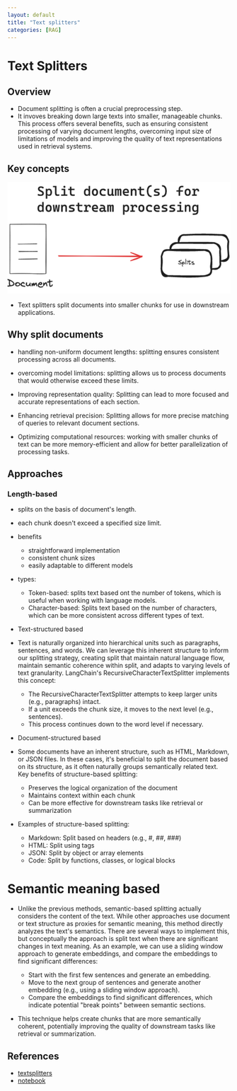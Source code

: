 ```yaml
---
layout: default
title: "Text splitters"
categories: [RAG]
---
```

# Text Splitters

## Overview
- Document splitting is often a crucial preprocessing step.
- It invoves breaking down large texts into smaller, manageable chunks. This process offers several benefits, such as ensuring consistent processing of varying document lengths, overcoming input size of limitations of models and improving the quality of text representations used in retrieval systems.

## Key concepts
![alt text](images/image-17.png)
- Text splitters split documents into smaller chunks for use in downstream applications.

## Why split documents

- handling non-uniform document lengths: splitting ensures consistent processing across all documents.

- overcoming model limitations: splitting allows us to process documents that would otherwise exceed these limits.

- Improving representation quality: Splitting can lead to more focused and accurate representations of each section.

- Enhancing retrieval precision: Splitting allows for more precise matching of queries to relevant document sections.

- Optimizing computational resources: working with smaller chunks of text can be more memory-efficient and allow for better parallelization of processing tasks.


## Approaches

### Length-based
- splits on the basis of document's length.
- each chunk doesn't exceed a specified size limit.
- benefits
    - straightforward implementation
    - consistent chunk sizes
    - easily adaptable to different models
- types:
    - Token-based: splits text based ont the number of tokens, which is useful when working with language models.
    - Character-based: Splits text based on the number of characters, which can be more consistent across different types of text.
- Text-structured based

- Text is naturally organized into hierarchical units such as paragraphs, sentences, and words. We can leverage this inherent structure to inform our splitting strategy, creating split that maintain natural language flow, maintain semantic coherence within split, and adapts to varying levels of text granularity. LangChain's RecursiveCharacterTextSplitter implements this concept:

    - The RecursiveCharacterTextSplitter attempts to keep larger units (e.g., paragraphs) intact.
    - If a unit exceeds the chunk size, it moves to the next level (e.g., sentences).
    - This process continues down to the word level if necessary.

- Document-structured based
- Some documents have an inherent structure, such as HTML, Markdown, or JSON files. In these cases, it's beneficial to split the document based on its structure, as it often naturally groups semantically related text. Key benefits of structure-based splitting:

    - Preserves the logical organization of the document
    - Maintains context within each chunk
    - Can be more effective for downstream tasks like retrieval or summarization

- Examples of structure-based splitting:

    - Markdown: Split based on headers (e.g., #, ##, ###)
    - HTML: Split using tags
    - JSON: Split by object or array elements
    - Code: Split by functions, classes, or logical blocks

# Semantic meaning based

- Unlike the previous methods, semantic-based splitting actually considers the content of the text. While other approaches use document or text structure as proxies for semantic meaning, this method directly analyzes the text's semantics. There are several ways to implement this, but conceptually the approach is split text when there are significant changes in text meaning. As an example, we can use a sliding window approach to generate embeddings, and compare the embeddings to find significant differences:

    - Start with the first few sentences and generate an embedding.
    - Move to the next group of sentences and generate another embedding (e.g., using a sliding window approach).
    - Compare the embeddings to find significant differences, which indicate potential "break points" between semantic sections.

- This technique helps create chunks that are more semantically coherent, potentially improving the quality of downstream tasks like retrieval or summarization.

## References
- [textsplitters](https://python.langchain.com/docs/concepts/text_splitters/)
- [notebook](https://github.com/FullStackRetrieval-com/RetrievalTutorials/blob/main/tutorials/LevelsOfTextSplitting/5_Levels_Of_Text_Splitting.ipynb)